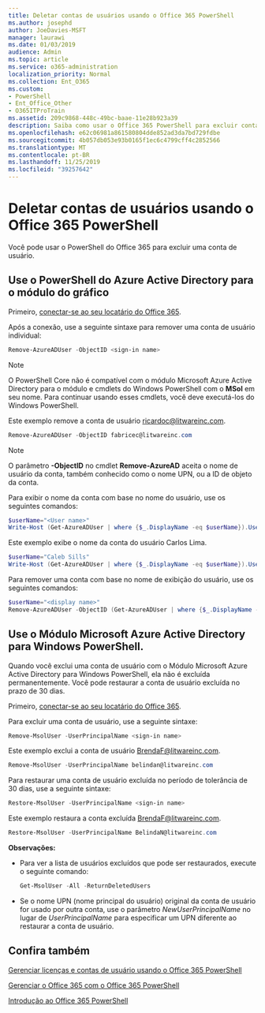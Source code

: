 ```yaml
---
title: Deletar contas de usuários usando o Office 365 PowerShell
ms.author: josephd
author: JoeDavies-MSFT
manager: laurawi
ms.date: 01/03/2019
audience: Admin
ms.topic: article
ms.service: o365-administration
localization_priority: Normal
ms.collection: Ent_O365
ms.custom:
- PowerShell
- Ent_Office_Other
- O365ITProTrain
ms.assetid: 209c9868-448c-49bc-baae-11e28b923a39
description: Saiba como usar o Office 365 PowerShell para excluir contas de usuários do Office 365.
ms.openlocfilehash: e62c06981a861580804dde852ad3da7bd729fdbe
ms.sourcegitcommit: 4b057db053e93b0165f1ec6c4799cff4c2852566
ms.translationtype: MT
ms.contentlocale: pt-BR
ms.lasthandoff: 11/25/2019
ms.locfileid: "39257642"
---
```

# <a name="delete-user-accounts-with-office-365-powershell"></a>Deletar contas de usuários usando o Office 365 PowerShell

Você pode usar o PowerShell do Office 365 para excluir uma conta de usuário.
   
## <a name="use-the-azure-active-directory-powershell-for-graph-module"></a>Use o PowerShell do Azure Active Directory para o módulo do gráfico

Primeiro, [conectar-se ao seu locatário do Office 365](connect-to-office-365-powershell.md#connect-with-the-azure-active-directory-powershell-for-graph-module).

Após a conexão, use a seguinte sintaxe para remover uma conta de usuário individual:
  
```powershell
Remove-AzureADUser -ObjectID <sign-in name>
```

>[!Note]
>O PowerShell Core não é compatível com o módulo Microsoft Azure Active Directory para o módulo e cmdlets do Windows PowerShell com o **MSol** em seu nome. Para continuar usando esses cmdlets, você deve executá-los do Windows PowerShell.
>

Este exemplo remove a conta de usuário ricardoc@litwareinc.com.
  
```powershell
Remove-AzureADUser -ObjectID fabricec@litwareinc.com
```

> [!NOTE]
> O parâmetro **-ObjectID** no cmdlet **Remove-AzureAD** aceita o nome de usuário da conta, também conhecido como o nome UPN, ou a ID de objeto da conta.
  
Para exibir o nome da conta com base no nome do usuário, use os seguintes comandos:
  
```powershell
$userName="<User name>"
Write-Host (Get-AzureADUser | where {$_.DisplayName -eq $userName}).UserPrincipalName
```

Este exemplo exibe o nome da conta do usuário Carlos Lima.
  
```powershell
$userName="Caleb Sills"
Write-Host (Get-AzureADUser | where {$_.DisplayName -eq $userName}).UserPrincipalName
```

Para remover uma conta com base no nome de exibição do usuário, use os seguintes comandos:
  
```powershell
$userName="<display name>"
Remove-AzureADUser -ObjectID (Get-AzureADUser | where {$_.DisplayName -eq $userName}).UserPrincipalName
```

## <a name="use-the-microsoft-azure-active-directory-module-for-windows-powershell"></a>Use o Módulo Microsoft Azure Active Directory para Windows PowerShell.

Quando você exclui uma conta de usuário com o Módulo Microsoft Azure Active Directory para Windows PowerShell, ela não é excluída permanentemente. Você pode restaurar a conta de usuário excluída no prazo de 30 dias.

Primeiro, [conectar-se ao seu locatário do Office 365](connect-to-office-365-powershell.md#connect-with-the-microsoft-azure-active-directory-module-for-windows-powershell).


Para excluir uma conta de usuário, use a seguinte sintaxe:
  
```powershell
Remove-MsolUser -UserPrincipalName <sign-in name>
```

Este exemplo exclui a conta de usuário BrendaF@litwareinc.com.
  
```powershell
Remove-MsolUser -UserPrincipalName belindan@litwareinc.com
```

Para restaurar uma conta de usuário excluída no período de tolerância de 30 dias, use a seguinte sintaxe:
  
```powershell
Restore-MsolUser -UserPrincipalName <sign-in name>
```

Este exemplo restaura a conta excluída BrendaF@litwareinc.com.
  
```powershell
Restore-MsolUser -UserPrincipalName BelindaN@litwareinc.com
```

 **Observações:**
  
- Para ver a lista de usuários excluídos que pode ser restaurados, execute o seguinte comando:
    
  ```powershell
  Get-MsolUser -All -ReturnDeletedUsers
  ```

- Se o nome UPN (nome principal do usuário) original da conta de usuário for usado por outra conta, use o parâmetro _NewUserPrincipalName_ no lugar de _UserPrincipalName_ para especificar um UPN diferente ao restaurar a conta de usuário.


## <a name="see-also"></a>Confira também

[Gerenciar licenças e contas de usuário usando o Office 365 PowerShell](manage-user-accounts-and-licenses-with-office-365-powershell.md)
  
[Gerenciar o Office 365 com o Office 365 PowerShell](manage-office-365-with-office-365-powershell.md)
  
[Introdução ao Office 365 PowerShell](getting-started-with-office-365-powershell.md)

